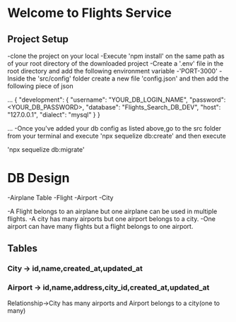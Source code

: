 # Welcome to Flights Service

## Project Setup
 -clone the project on your local
 -Execute 'npm install' on the same path as of your root directory of the downloaded project
 -Create a '.env' file in the root directory and add the following environment variable
    -'PORT-3000'
-Inside the 'src/config' folder create a new file 'config.json' and then add the following piece of json 

...
{
  "development": {
    "username": "YOUR_DB_LOGIN_NAME",
    "password": <YOUR_DB_PASSWORD>,
    "database": "Flights_Search_DB_DEV",
    "host": "127.0.0.1",
    "dialect": "mysql"
  }
}

... 
-Once you've added your db config as listed above,go to the src folder from your terminal and execute 'npx sequelize db:create'
and then execute

'npx sequelize db:migrate'

# DB Design
  -Airplane Table
  -Flight
  -Airport
  -City

-A Flight belongs to an airplane but one airplane can be used in multiple flights.
-A city has many airports but one airport belongs to a city. 
-One airport can have many flights but a flight belongs to one airport. 



## Tables 


### City -> id,name,created_at,updated_at
### Airport -> id,name,address,city_id,created_at,updated_at
   Relationship->City has many airports and Airport belongs to a city(one to many)

